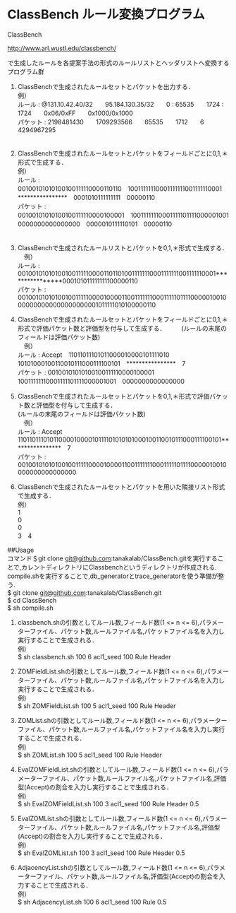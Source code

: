 # ClassBench ルール変換プログラム

ClassBench 

http://www.arl.wustl.edu/classbench/ 

で生成したルールを各提案手法の形式のルールリストとヘッダリストへ変換するプログラム群　　

1. ClassBenchで生成されたルールセットとパケットを出力する．     
例）  
ルール   : @131.10.42.40/32　　95.184.130.35/32　　0 : 65535　　1724 : 1724　　0x06/0xFF　　0x1000/0x1000       
パケット : 2198481430　　1709293566　　65535　　1712　　6　　4294967295      
　

2. ClassBenchで生成されたルールセットとパケットをフィールドごとに0,1,＊形式で生成する．       
例）  
ルール   :   
00100101010100100111110000110110　10011111110001111111001111110001　****************　0001010111111111　00000110     
パケット :   
00100101010100100111110000100001　10011111110001111101111000001001　0000000000000000　0000010111110101　00000110  
　　

3. ClassBenchで生成されたルールリストとパケットを0,1,＊形式で生成する．  
　例）  
ルール   :   
0010010101010010011111000011011010011111110001111111001111110001****************000101011111111100000110  
パケット :   
00100101010100100111110000100001100111111100011111011110000010010000000000000000000001011111010100000110  


4. ClassBenchで生成されたルールセットとパケットをフィールドごとに0,1,＊形式で評価パケット数と評価型を付与して生成する．    　
　(ルールの末尾のフィールドは評価パケット数)    
　例）  
ルール   : Accept　11011011101011000010000101111010　10101000100110010111000111100101　****************　7    
パケット : 00100101010100100111110000100001　10011111110001111101111000001001　0000000000000000     


5. ClassBenchで生成されたルールセットとパケットを0,1,＊形式で評価パケット数と評価型を付与して生成する．   
 (ルールの末尾のフィールドは評価パケット数)    
　例）  
ルール   : Accept　1101101110101100001000010111101010101000100110010111000111100101****************　7      
パケット : 00100101010100100111110000100001100111111100011111011110000010010000000000000000    


6. ClassBenchで生成されたルールセットとパケットを用いた隣接リスト形式で生成する．    
例）  
1    
0   
0   
3　4   　　


##Usage   
コマンド＄git clone git@github.com:tanakalab/ClassBench.gitを実行することで,カレントディレクトリにClassbenchというディレクトリが作成される.　　
compile.shを実行することで,db_generatorとtrace_generatorを使う準備が整う.     
$ git clone git@github.com:tanakalab/ClassBench.git  
$ cd ClassBench    
$ sh compile.sh   
 
 1. classbench.shの引数としてルール数,フィールド数(1 <= n <= 6),パラメーターファイル、パケット数,ルールファイル名,パケットファイル名を入力し実行することで生成される．  
 例)  
$ sh classbench.sh 100 6 acl1_seed 100 Rule Header

 2. ZOMFieldList.shの引数としてルール数,フィールド数(1 <= n <= 6),パラメーターファイル、パケット数,ルールファイル名,パケットファイル名を入力し実行することで生成される．   
 例)  
$ sh ZOMFieldList.sh 100 5 acl1_seed 100 Rule Header

 3. ZOMList.shの引数としてルール数,フィールド数(1 <= n <= 6),パラメーターファイル、パケット数,ルールファイル名,パケットファイル名を入力し実行することで生成される．  
 例)  
$ sh ZOMList.sh 100 5 acl1_seed 100 Rule Header

 4. EvalZOMFieldList.shの引数としてルール数,フィールド数(1 <= n <= 6),パラメーターファイル、パケット数,ルールファイル名,パケットファイル名,評価型(Accept)の割合を入力し実行することで生成される．  
 例)  
$ sh EvalZOMFieldList.sh 100 3 acl1_seed 100 Rule Header 0.5

 5. EvalZOMList.shの引数としてルール数,フィールド数(1 <= n <= 6),パラメーターファイル、パケット数,ルールファイル名,パケットファイル名,評価型(Accept)の割合を入力し実行することで生成される．  
 例)  
$ sh EvalZOMList.sh 100 3 acl1_seed 100 Rule Header 0.5

 6. AdjacencyList.shの引数としてルール数,フィールド数(1 <= n <= 6),パラメーターファイル、パケット数,ルールファイル名,評価型(Accept)の割合を入力することで生成される．  
 例）  
$ sh AdjacencyList.sh 100 6 acl1_seed 100 Rule 0.5
 

